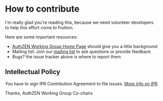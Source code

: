 # How to contribute

I'm really glad you're reading this, because we need volunteer developers to help this effort come to fruition.

Here are some important resources:

  * [AuthZEN Working Group Home Page](https://openid.net/wg/authzen/) should give you a little background
  * Mailing list: Join our [mailing list](https://lists.openid.net/mailman/listinfo/openid-specs-authzen) to ask questions or provide feedback
  * Bugs? the issue tracker above is where to report them

## Intellectual Policy

You have to sign IPR Contribution Agreement to file issues. [More info on IPR](http://openid.net/intellectual-property/)

Thanks,
AuthZEN Working Group Co-chairs
